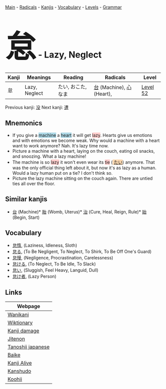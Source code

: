<style> bigfont {font-size: 100px}</style>
[Main](../index.md) -
[Radicals](../radicals.md) -
[Kanjis](../kanjis.md) -
[Vocabulary](../vocabulary.md) -
[Levels](../levels.md) -
[Grammar](../grammar.md)
# <bigfont> 怠</bigfont> - Lazy, Neglect 

| Kanji | Meanings | Reading | Radicals | Level |
| --- | --- | --- | --- | --- |
| 怠 | Lazy, Neglect | たい, おこた, なま | [台](../radicals/台.md) (Machine), [心](../radicals/心.md) (Heart),  | [Level 52](../levels/wk_level52.md) |

Previous kanji: [没](没.md) Next kanji: [遭](遭.md) 

## Mnemonics
 * If you give a <span style="background-color:#ADD8E6"> machine</span> a <span style="background-color:#ADD8E6"> heart</span> it will get <span style="background-color:#ffcccb"> lazy</span>. Hearts give us emotions and with emotions we become weak. Why would a machine with a heart want to work anymore? Nah. It's lazy time now.
* Picture a machine with a heart, laying on the couch, eating oil snacks, and snoozing. What a lazy machine!
* The machine is so <span style="background-color:#ffcccb"> lazy</span> it won't even wear its <span style="background-color:#ffcccb"> tie</span> (<span style="background-color:#fed8b1"> [たい](https://jisho.org/search/たい)</span>) anymore. That was the only official thing left about it, but now it's as lazy as a human. Would a lazy human put on a tie? I don't think so.
* Picture the lazy machine sitting on the couch again. There are untied ties all over the floor.


## Similar kanjis
 * [台](台.md) (Machine)* [胎](胎.md) (Womb, Uterus)* [治](治.md) (Cure, Heal, Reign, Rule)* [始](始.md) (Begin, Start)


## Vocabulary
 * [怠惰](../vocabulary/怠.md), (Laziness, Idleness, Sloth)
* [怠る](../vocabulary/怠.md), (To Be Negligent, To Neglect, To Shirk, To Be Off One's Guard)
* [怠慢](../vocabulary/怠.md), (Negligence, Procrastination, Carelessness)
* [怠ける](../vocabulary/怠.md), (To Neglect, To Be Idle, To Slack)
* [怠い](../vocabulary/怠.md), (Sluggish, Feel Heavy, Languid, Dull)
* [怠け者](../vocabulary/怠.md), (Lazy Person)



## Links 

| Webpage |
| --- |
| [Wanikani          ](https://www.wanikani.com/kanji/怠) |
| [Wiktionary        ](https://en.wiktionary.org/wiki/怠) |
| [Kanji damage      ](http://www.kanjidamage.com/kanji/search?utf8=✓&q=怠) |
| [Jitenon           ](https://jitenon.com/kanji/怠) |
| [Tanoshii japanese ](https://www.tanoshiijapanese.com/dictionary/kanji.cfm?k=怠) |
| [Baike             ](https://baike.baidu.com/item/怠) |
| [Kanji Alive       ](https://app.kanjialive.com/怠) |
| [Kanshudo          ](https://www.kanshudo.com/searchmn?q=怠) |
| [Koohii            ](https://kanji.koohii.com/study/kanji/怠) |
